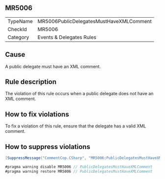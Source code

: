 ## MR5006

<table>
<tr>
  <td>TypeName</td>
  <td>MR5006PublicDelegatesMustHaveXMLComment</td>
</tr>
<tr>
  <td>CheckId</td>
  <td>MR5006</td>
</tr>
<tr>
  <td>Category</td>
  <td>Events & Delegates Rules</td>
</tr>
</table>

## Cause

A public delegate must have an XML comment.

## Rule description

The violation of this rule occurs when a public delegate does not have an XML comment.

## How to fix violations

To fix a violation of this rule, ensure that the delegate has a valid XML comment.

## How to suppress violations

```csharp
[SuppressMessage("CommentCop.CSharp", "MR5006:PublicDelegatesMustHaveXMLComment", Justification = "Reviewed.")]
```

```csharp
#pragma warning disable MR5006 // PublicDelegatesMustHaveXMLComment
#pragma warning restore MR5006 // PublicDelegatesMustHaveXMLComment
```